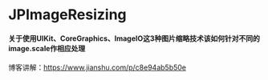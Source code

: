 # JPImageResizing

#### 关于使用UIKit、CoreGraphics、ImageIO这3种图片缩略技术该如何针对不同的image.scale作相应处理
博客讲解：https://www.jianshu.com/p/c8e94ab5b50e
